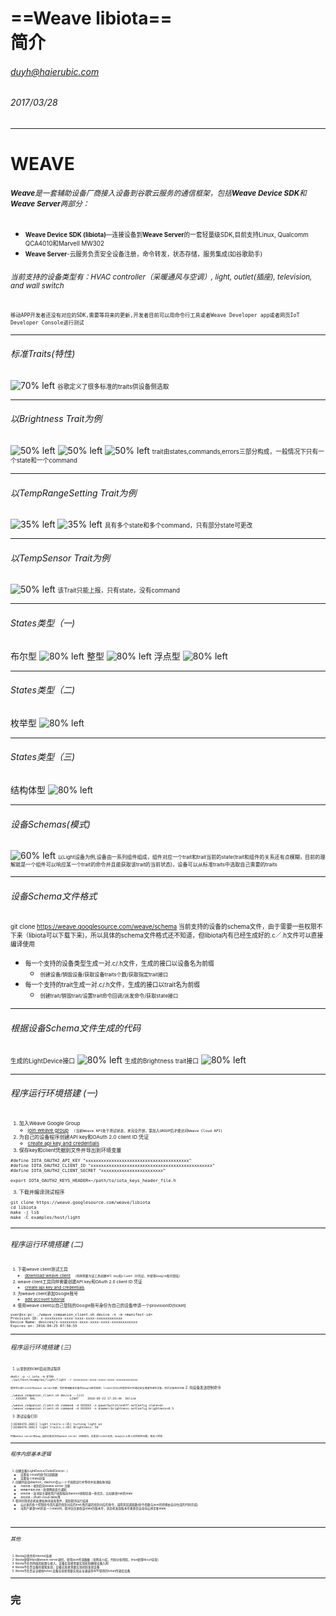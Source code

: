 <!-- $theme: gaia -->
<!-- page_number: true -->
# **==Weave libiota==**<br/>简介
###### *duyh@haierubic.com*
###### 2017/03/28


---
# WEAVE
###### <small>**Weave**是一套辅助设备厂商接入设备到谷歌云服务的通信框架，包括**Weave Device SDK**和**Weave Server**两部分：</small>
+ <small><small>**Weave Device SDK (libiota)**—连接设备到**Weave Server**的一套轻量级SDK,目前支持Linux, Qualcomm QCA4010和Marvell MW302</small></small>
+ <small><small>**Weave Server**-云服务负责安全设备注册，命令转发，状态存储，服务集成(如谷歌助手)</small></small>
###### <small>当前支持的设备类型有：HVAC controller（采暖通风与空调）, light, outlet(插座), television, and wall switch</small>
<small><small>`移动APP开发者还没有对应的SDK,需要等将来的更新,开发者目前可以用命令行工具或者Weave Developer app或者网页IoT Developer Console进行测试`</small></small>



---
###### 标准Traits(特性)
![70% left](traits.png)
<small><small>谷歌定义了很多标准的traits供设备侧选取</small></small>



---
###### 以Brightness Trait为例
![50% left](brightness-states.png)
![50% left](brightness-commands.png)
![50% left](brightness-errors.png)
<small><small>trait由states,commands,errors三部分构成，一般情况下只有一个state和一个command</small></small>



---
###### 以TempRangeSetting Trait为例
![35% left](temprange-states.png)
![35% left](temprange-commands.png)
<small><small>具有多个state和多个command，只有部分state可更改</small></small>



---
###### 以TempSensor Trait为例
![50% left](tempsensor-states.png)
<small><small>该Trait只能上报，只有state，没有command</small></small>



---
###### States类型（一)
布尔型
![80% left](type-bool.png)
整型
![80% left](type-int.png)
浮点型
![80% left](type-float.png)



---
###### States类型（二)
枚举型
![80% left](type-enum.png)



---
###### States类型（三)
结构体型
![80% left](type-struct.png)



---
###### 设备Schemas(模式)
![60% left](schema.png)
<small><small><small>以Light设备为例,设备由一系列组件组成，组件对应一个trait和trait当前的state(trait和组件的关系还有点模糊，目前的理解就是一个组件可以响应某一个trait的命令并且能获取该trait的当前状态)，设备可以从标准traits中选取自己需要的traits</small></small></small>



---
###### 设备Schema文件格式
<small><small>git clone https://weave.googlesource.com/weave/schema 
当前支持的设备的schema文件，由于需要一些权限不下来（libiota可以下载下来)，所以具体的schema文件格式还不知道，但libiota内有已经生成好的.c／.h文件可以直接编译使用</small></small>
+ <small><small>每一个支持的设备类型生成一对.c/.h文件，生成的接口以设备名为前缀</small></small>
	- <small><small><small>创建设备/销毁设备/获取设备traits个数/获取指定trait接口</small></small></small>
+ <small><small>每一个支持的trait生成一对.c/.h文件，生成的接口以trait名为前缀</small></small>
	- <small><small><small>创建trait/销毁trait/设置trait命令回调/派发命令/获取state接口</small></small></small>



---
###### 根据设备Schema文件生成的代码
<small><small>生成的LightDevice接口</small></small>
![80% left](lightdevice-interface.png)
<small><small>生成的Brightness trait接口</small></small>
![80% left](brightness-interface.png)



---
###### 程序运行环境搭建 (一)
<small><small><small>
1. 加入Weave Google Group 
	+ [join weave group](https://groups.google.com/forum/#!forum/weave-eap-acl)　<small>`(当前Weave API处于测试状态，未完全开放，需加入GROUP后才能访问Weave Cloud API)`</small>
2. 为自己的设备程序创建API key和OAuth 2.0 client ID 凭证
 	+ [create api key and credentials](https://console.developers.google.com/apis/credentials)
3. 保存key和client凭据到文件并导出到环境变量
```
#define IOTA_OAUTH2_API_KEY "xxxxxxxxxxxxxxxxxxxxxxxxxxxxxxxxxxxxxxxx"
#define IOTA_OAUTH2_CLIENT_ID "xxxxxxxxxxxxxxxxxxxxxxxxxxxxxxxxxxxxxxxxxxxxxxx"
#define IOTA_OAUTH2_CLIENT_SECRET "xxxxxxxxxxxxxxxxxxxxxxxx"
```
```
export IOTA_OAUTH2_KEYS_HEADER=~/path/to/iota_keys_header_file.h
```
3. 下载并编译测试程序
```
git clone https://weave.googlesource.com/weave/libiota
cd libiota
make -j lib
make -C examples/host/light
```
</small></small></small>



---
###### 程序运行环境搭建 (二)
<small><small><small>
1. 下载weave client测试工具
	+ [download weave client](https://developers.google.com/weave/downloads/weave_client-0.1.16.tar.gz)　<small>`(同样需要为该工具创建API key和client ID凭证，并使用Google账号登陆)`</small>
2. weave client工具同样需要创建API key和OAuth 2.0 client ID 凭证
 	+ [create api key and credentials](https://console.developers.google.com/apis/credentials)
3. 为weave client添加Google账号
	+ [add account tutorial](https://developers.google.com/weave/guides/apps-tools/cli-tool#add_a_new_account)
4. 使用weave client以自己登陆的Google账号身份为自己的设备申请一个provisionID(ticket)
```
user@xx-pc: ./weave_companion_client.sh device -n -m <manifest-id>
Provision ID: x-xxxxxxxx-xxxx-xxxx-xxxx-xxxxxxxxxxxx
Device Name: devices/x-xxxxxxxx-xxxx-xxxx-xxxx-xxxxxxxxxxxx
Expires on: 2016-04-25 07:56:55
```
</small></small></small>



---
###### 程序运行环境搭建 (三)
<small><small><small>
1. 以拿到的ticket启动测试程序
```
mkdir -p ~/.iota -m 0700
./out/host/examples/light/light -r xxxxxxxx-xxxx-xxxx-xxxx-xxxxxxxxxxxx
```
<small>`程序会以该ticket向weave server注册，同时意味着该设备同Google账号绑定，ticket也可以在程序运行时通过安全通道传递给设备，然后设备再去注册`</small>
2. 向设备发送控制命令
```
./weave_companion_client.sh device --list
...XXXXXX  HAL                   LIGHT     2016-05-23 17:35:44  Online
```
```
./weave_companion_client.sh command -d XXXXXX -n powerSwitch/onOff.setConfig state=on
./weave_companion_client.sh command -d XXXXXX -n dimmer/brightness.setConfig brightness=0.5
```
3. 测试设备打印
```
[(8208470.268)I light_traits.c:35] turning light on
[(8208470.268)I light_traits.c:49] Brightness: 50
```
<small>`怀疑weave server有bug,当前设备无法向weave server 注册成功，总是报ticket无效，Google+上有人问同样的问题，暂无人回答`</small>
</small></small></small>



---
###### 程序内部基本逻辑
<small><small><small>
1. 创建设备[LightDevice/OutletDevice/...]
  	+ 设置各个trait的命令回调函数
  	+ 设置各个state初值
2. 创建并启动daemon，daemon会以一个子线程运行并等待并处理各种消息
  	+ `注册消息`－收到后向weave server 注册
  	+ `网络事件监听消息`－处理网络变化通知
  	+ `应用消息`－该消息主要使用户线程能向daemon线程投递一些任务，比如更改trait的state
  	+ `其他消息`－(flush cloud data)等 
3. 程序利用状态机处理各种消息和事件，直到程序运行结束
	+ 云过来的各个控制命令首先遍历找到对应的trait,然后遍历找到对应的命令，调用其回调函数(命令参数与json的转换由自动生成的代码完成)
	+ 当用户更改trait的某一个state时，程序仅仅更改该state的版本号，状态机发现版本号更新会自动向云同步新state

</small></small></small>
　


---
###### 其他
<small><small><small>
1. libiota必须具有internet连接
2. libiota使用https同weave server通信，使用json传递数据（官网未介绍，代码分析得知，linux使用libcurl实现）
3. libiota不负责网络的配置与接入，设备实现者需要实现机制确保设备入网
4. libiota不负责设备的搜索发现，设备实现者需要实现机制发现设备
5. libiota不负责安全接收ticket,设备实现者需要实现安全通道将APP获得的ticket传递给设备

</small></small></small>



---
# **完**


